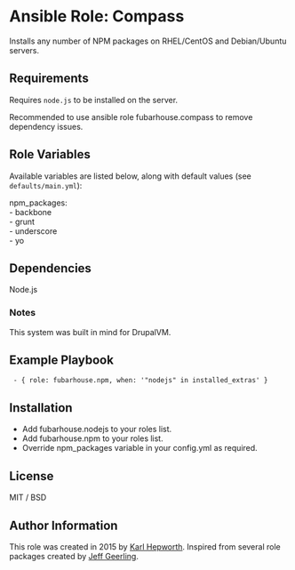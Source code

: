 # Ansible Role: Compass

Installs any number of NPM packages on RHEL/CentOS and Debian/Ubuntu servers.

## Requirements

Requires `node.js` to be installed on the server.

Recommended to use ansible role fubarhouse.compass to remove dependency issues.

## Role Variables

Available variables are listed below, along with default values (see `defaults/main.yml`):

  npm_packages:<br />
    - backbone<br />
    - grunt<br />
    - underscore<br />
    - yo<br />

## Dependencies

  Node.js

  ### Notes

  This system was built in mind for DrupalVM.

## Example Playbook

````  - { role: fubarhouse.npm, when: '"nodejs" in installed_extras' } ````

## Installation

  * Add fubarhouse.nodejs to your roles list.
  * Add fubarhouse.npm to your roles list.
  * Override npm_packages variable in your config.yml as required.

## License

MIT / BSD

## Author Information

This role was created in 2015 by [Karl Hepworth](https://twitter.com/fubarhouse).
Inspired from several role packages created by [Jeff Geerling](https://github.com/geerlingguy/).

